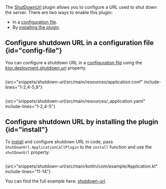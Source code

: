 [//]: # (title: Shutdown URL)

<tldr>
<var name="example_name" value="shutdown-url"/>
<include from="lib.topic" element-id="download_example"/>
</tldr>

The [ShutDownUrl](https://api.ktor.io/ktor-server/ktor-server-host-common/io.ktor.server.engine/-shut-down-url/index.html) plugin allows you to configure a URL used to shut down the server. 
There are two ways to enable this plugin: 
- In a [configuration file](#config-file).
- By [installing the plugin](#install).



## Configure shutdown URL in a configuration file {id="config-file"}

You can configure a shutdown URL in a [configuration file](Configuration-file.topic#configuration-file) using the [ktor.deployment.shutdown.url](Configuration-file.topic#predefined-properties) property.

<tabs group="config">
<tab title="application.conf" group-key="hocon">

```shell
```
{src="snippets/shutdown-url/src/main/resources/application.conf" include-lines="1-2,4-5,9"}

</tab>
<tab title="application.yaml" group-key="yaml">

```yaml
```
{src="snippets/shutdown-url/src/main/resources/_application.yaml" include-lines="1-2,4-5"}

</tab>
</tabs>


## Configure shutdown URL by installing the plugin {id="install"}

To [install](Plugins.md#install) and configure shutdown URL in code, pass `ShutDownUrl.ApplicationCallPlugin` to the `install` function and use the `shutDownUrl` property:

```kotlin
```
{src="snippets/shutdown-url/src/main/kotlin/com/example/Application.kt" include-lines="11-14"}


You can find the full example here: [shutdown-url](https://github.com/ktorio/ktor-documentation/tree/%ktor_version%/codeSnippets/snippets/shutdown-url).